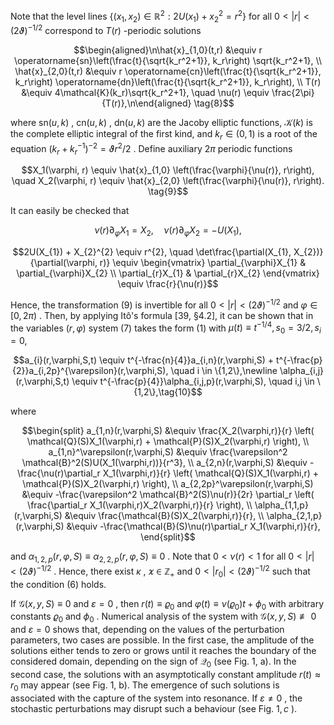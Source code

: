 Note that the level lines  $\{(x_1,x_2) \in \mathbb{R}^2 : 2U(x_1) + x_2^2 = r^2\}$  for all  $0 < |r| < (2\vartheta)^{-1/2}$  correspond to  $T(r)$ -periodic solutions

$$\begin{aligned}\n\hat{x}_{1,0}(t,r) &\equiv r \operatorname{sn}\left(\frac{t}{\sqrt{k_r^2+1}}, k_r\right) \sqrt{k_r^2+1}, \\
\hat{x}_{2,0}(t,r) &\equiv r \operatorname{cn}\left(\frac{t}{\sqrt{k_r^2+1}}, k_r\right) \operatorname{dn}\left(\frac{t}{\sqrt{k_r^2+1}}, k_r\right), \\
T(r) &\equiv 4\mathcal{K}(k_r)\sqrt{k_r^2+1}, \quad \nu(r) \equiv \frac{2\pi}{T(r)},\n\end{aligned} \tag{8}$$

where  $\mathrm{sn}(u,k)$ ,  $\mathrm{cn}(u,k)$ ,  $\mathrm{dn}(u,k)$  are the Jacoby elliptic functions,  $\mathcal{K}(k)$  is the complete elliptic integral of the first kind, and  $k_r \in (0,1)$  is a root of the equation  $(k_r + k_r^{-1})^{-2} = \vartheta r^2/2$ . Define auxiliary  $2\pi$ periodic functions

$$X_1(\varphi, r) \equiv \hat{x}_{1,0} \left(\frac{\varphi}{\nu(r)}, r\right), \quad X_2(\varphi, r) \equiv \hat{x}_{2,0} \left(\frac{\varphi}{\nu(r)}, r\right). \tag{9}$$

It can easily be checked that

$$\nu(r)\partial_{\varphi}X_{1} = X_{2}, \quad \nu(r)\partial_{\varphi}X_{2} = -U(X_{1}),$$
  
$$2U(X_{1}) + X_{2}^{2} \equiv r^{2}, \quad \det\frac{\partial(X_{1}, X_{2})}{\partial(\varphi, r)} \equiv \begin{vmatrix} \partial_{\varphi}X_{1} & \partial_{\varphi}X_{2} \\ \partial_{r}X_{1} & \partial_{r}X_{2} \end{vmatrix} \equiv \frac{r}{\nu(r)}$$

Hence, the transformation (9) is invertible for all  $0 < |r| < (2\vartheta)^{-1/2}$  and  $\varphi \in [0, 2\pi)$ . Then, by applying Itô's formula [39, §4.2], it can be shown that in the variables  $(r,\varphi)$  system (7) takes the form (1) with  $\mu(t) \equiv t^{-1/4}, \, s_0 = 3/2, \, s_i = 0,$ 

$$a_{i}(r,\varphi,S,t) \equiv t^{-\frac{n}{4}}a_{i,n}(r,\varphi,S) + t^{-\frac{p}{2}}a_{i,2p}^{\varepsilon}(r,\varphi,S), \quad i \in \{1,2\},\newline \alpha_{i,j}(r,\varphi,S,t) \equiv t^{-\frac{p}{4}}\alpha_{i,j,p}(r,\varphi,S), \quad i,j \in \{1,2\},\tag{10}$$

where

$$\begin{split} a_{1,n}(r,\varphi,S) &\equiv \frac{X_2(\varphi,r)}{r} \left( \mathcal{Q}(S)X_1(\varphi,r) + \mathcal{P}(S)X_2(\varphi,r) \right), \\ a_{1,n}^\varepsilon(r,\varphi,S) &\equiv \frac{\varepsilon^2 \mathcal{B}^2(S)U(X_1(\varphi,r))}{r^3}, \\ a_{2,n}(r,\varphi,S) &\equiv -\frac{\nu(r)\partial_r X_1(\varphi,r)}{r} \left( \mathcal{Q}(S)X_1(\varphi,r) + \mathcal{P}(S)X_2(\varphi,r) \right), \\ a_{2,2p}^\varepsilon(r,\varphi,S) &\equiv -\frac{\varepsilon^2 \mathcal{B}^2(S)\nu(r)}{2r} \partial_r \left( \frac{\partial_r X_1(\varphi,r)X_2(\varphi,r)}{r} \right), \\ \alpha_{1,1,p}(r,\varphi,S) &\equiv \frac{\mathcal{B}(S)X_2(\varphi,r)}{r}, \\ \alpha_{2,1,p}(r,\varphi,S) &\equiv -\frac{\mathcal{B}(S)\nu(r)\partial_r X_1(\varphi,r)}{r}, \end{split}$$

and  $\alpha_{1,2,p}(r,\varphi,S) \equiv \alpha_{2,2,p}(r,\varphi,S) \equiv 0$ . Note that  $0 < \nu(r) < 1$  for all  $0 < |r| < (2\vartheta)^{-1/2}$ . Hence, there exist  $\kappa$ ,  $\varkappa \in \mathbb{Z}_+$  and  $0 < |r_0| < (2\vartheta)^{-1/2}$  such that the condition (6) holds.

If  $\mathcal{G}(x,y,S) \equiv 0$  and  $\varepsilon = 0$ , then  $r(t) \equiv \varrho_0$  and  $\varphi(t) \equiv \nu(\varrho_0)t + \phi_0$  with arbitrary constants  $\varrho_0$ and  $\phi_0$ . Numerical analysis of the system with  $\mathcal{G}(x,y,S) \not\equiv 0$  and  $\varepsilon = 0$  shows that, depending on the values of the perturbation parameters, two cases are possible. In the first case, the amplitude of the solutions either tends to zero or grows until it reaches the boundary of the considered domain, depending on the sign of  $\mathcal{Q}_0$  (see Fig. 1, a). In the second case, the solutions with an asymptotically constant amplitude  $r(t) \approx r_0$  may appear (see Fig. 1, b). The emergence of such solutions is associated with the capture of the system into resonance. If  $\varepsilon \neq 0$ , the stochastic perturbations may disrupt such a behaviour (see Fig.  $1, c$ ).